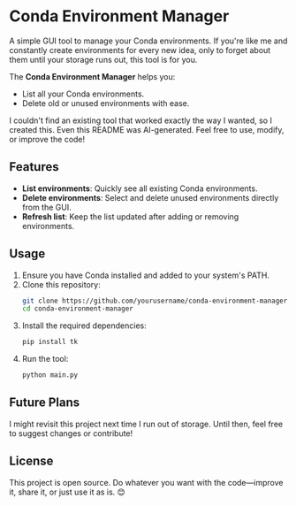 
# Conda Environment Manager

A simple GUI tool to manage your Conda environments. If you're like me and constantly create environments for every new idea, only to forget about them until your storage runs out, this tool is for you. 

The **Conda Environment Manager** helps you:
- List all your Conda environments.
- Delete old or unused environments with ease.

I couldn't find an existing tool that worked exactly the way I wanted, so I created this. Even this README was AI-generated. Feel free to use, modify, or improve the code!

## Features
- **List environments**: Quickly see all existing Conda environments.
- **Delete environments**: Select and delete unused environments directly from the GUI.
- **Refresh list**: Keep the list updated after adding or removing environments.

## Usage
1. Ensure you have Conda installed and added to your system's PATH.
2. Clone this repository:
   ```bash
   git clone https://github.com/yourusername/conda-environment-manager.git
   cd conda-environment-manager
   ```
3. Install the required dependencies:
   ```bash
   pip install tk
   ```
4. Run the tool:
   ```bash
   python main.py
   ```

## Future Plans
I might revisit this project next time I run out of storage. Until then, feel free to suggest changes or contribute!

## License
This project is open source. Do whatever you want with the code—improve it, share it, or just use it as is. 😊
